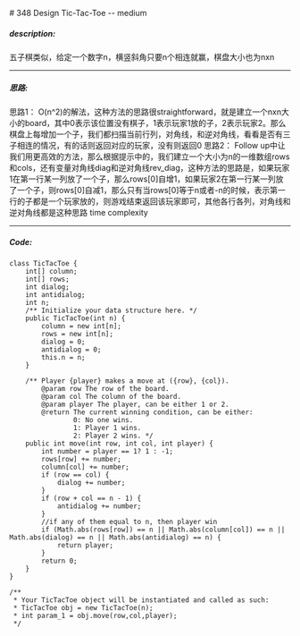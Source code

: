 \# 348 Design Tic-Tac-Toe -- medium
##### description:
五子棋类似，给定一个数字n，横竖斜角只要n个相连就赢，棋盘大小也为nxn
****************
##### 思路:
思路1：
O(n^2)的解法，这种方法的思路很straightforward，就是建立一个nxn大小的board，其中0表示该位置没有棋子，1表示玩家1放的子，2表示玩家2。那么棋盘上每增加一个子，我们都扫描当前行列，对角线，和逆对角线，看看是否有三子相连的情况，有的话则返回对应的玩家，没有则返回0
思路2：
Follow up中让我们用更高效的方法，那么根据提示中的，我们建立一个大小为n的一维数组rows和cols，还有变量对角线diag和逆对角线rev_diag，这种方法的思路是，如果玩家1在第一行某一列放了一个子，那么rows[0]自增1，如果玩家2在第一行某一列放了一个子，则rows[0]自减1，那么只有当rows[0]等于n或者-n的时候，表示第一行的子都是一个玩家放的，则游戏结束返回该玩家即可，其他各行各列，对角线和逆对角线都是这种思路
time complexity
**********
##### Code:
```
class TicTacToe {
    int[] column;
    int[] rows;
    int dialog;
    int antidialog;
    int n;
    /** Initialize your data structure here. */
    public TicTacToe(int n) {
        column = new int[n];
        rows = new int[n];
        dialog = 0;
        antidialog = 0;
        this.n = n;
    }

    /** Player {player} makes a move at ({row}, {col}).
        @param row The row of the board.
        @param col The column of the board.
        @param player The player, can be either 1 or 2.
        @return The current winning condition, can be either:
                0: No one wins.
                1: Player 1 wins.
                2: Player 2 wins. */
    public int move(int row, int col, int player) {
        int number = player == 1? 1 : -1;
        rows[row] += number;
        column[col] += number;
        if (row == col) {
            dialog += number;
        }
        if (row + col == n - 1) {
            antidialog += number;
        }
        //if any of them equal to n, then player win
        if (Math.abs(rows[row]) == n || Math.abs(column[col]) == n || Math.abs(dialog) == n || Math.abs(antidialog) == n) {
            return player;
        }
        return 0;
    }
}

/**
 * Your TicTacToe object will be instantiated and called as such:
 * TicTacToe obj = new TicTacToe(n);
 * int param_1 = obj.move(row,col,player);
 */
```
